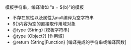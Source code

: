  模板字符串，编译诸如 "a = ${b}"的模板

 * 不存在属性以及属性为null编译为空字符串
 * ${}内容为空的直接取作用域对象
 * @type {String} [模板字符串]
 * @type {Object?} [作用域]
 * @return {String|Function} [编译完成的字符串或编译函数]
